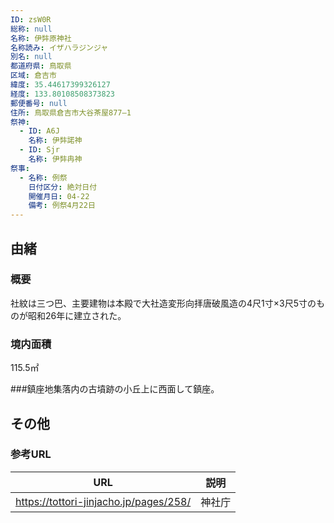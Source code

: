 ```yaml
---
ID: zsW0R
総称: null
名称: 伊弉原神社
名称読み: イザハラジンジャ
別名: null
都道府県: 鳥取県
区域: 倉吉市
緯度: 35.44617399326127
経度: 133.80108508373823
郵便番号: null
住所: 鳥取県倉吉市大谷茶屋877―1
祭神:
  - ID: A6J
    名称: 伊弉諾神
  - ID: Sjr
    名称: 伊弉冉神
祭事:
  - 名称: 例祭
    日付区分: 絶対日付
    開催月日: 04-22
    備考: 例祭4月22日
---
```


## 由緒

### 概要

社紋は三つ巴、主要建物は本殿で大社造変形向拝唐破風造の4尺1寸×3尺5寸のものが昭和26年に建立された。

### 境内面積

115.5㎡

###鎮座地集落内の古墳跡の小丘上に西面して鎮座。

## その他

### 参考URL

| URL                                    | 説明   |
| -------------------------------------- | ------ |
| https://tottori-jinjacho.jp/pages/258/ | 神社庁 |
